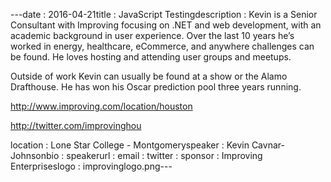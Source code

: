 ---﻿date : 2016-04-21title : JavaScript Testingdescription : Kevin is a Senior Consultant with Improving focusing on .NET and web development, with an academic background in user experience.  Over the last 10 years he’s worked in energy, healthcare, eCommerce, and anywhere challenges can be found.  He loves hosting and attending user groups and meetups.

Outside of work Kevin can usually be found at a show or the Alamo Drafthouse.  He has won his Oscar prediction pool three years running.

http://www.improving.com/location/houston
http://twitter.com/improvinghou
location : Lone Star College - Montgomeryspeaker : Kevin Cavnar-Johnsonbio : speakerurl : email : twitter : sponsor : Improving Enterpriseslogo : improvinglogo.png---